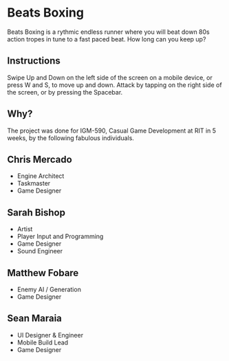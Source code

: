 # Beats Boxing


Beats Boxing is a rythmic endless runner where you will beat down 80s action tropes in tune to a fast paced beat. How long can you keep up? 

## Instructions
Swipe Up and Down on the left side of the screen on a mobile device, or press W and S, to move up and down. Attack by tapping on the right side of the screen, or by pressing the Spacebar.

## Why?
The project was done for IGM-590, Casual Game Development at RIT in 5 weeks, by the following fabulous individuals.

## Chris Mercado
* Engine Architect
* Taskmaster
* Game Designer


## Sarah Bishop
* Artist
* Player Input and Programming
* Game Designer
* Sound Engineer


## Matthew Fobare
* Enemy AI / Generation
* Game Designer

## Sean Maraia
* UI Designer & Engineer
* Mobile Build Lead
* Game Designer
